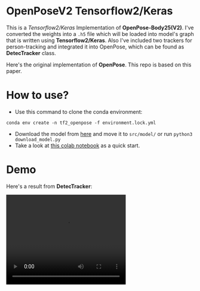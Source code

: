 # OpenPoseV2 Tensorflow2/Keras
This is a *Tensorflow2/Keras* Implementation of **OpenPose-Body25(V2)**.
I've converted the weights into a `.h5` file which will be loaded into model's graph that is written using **Tensorflow2/Keras**.
Also I've included two trackers for person-tracking and integrated it into OpenPose, which can be found as **DetecTracker** class. 

Here's the original implementation of **OpenPose**. This repo is based on this paper.

# How to use?
- Use this command to clone the conda environment:

`conda env create -n tf2_openpose -f environment.lock.yml`

- Download the model from [here](https://drive.google.com/file/d/1bccsdNB4CsrjRlRVkFjEps_V_G4DMu_J/view?usp=sharing) and move it to `src/model/` or run `python3 download_model.py`
- Take a look at [this colab notebook](https://colab.research.google.com/drive/1SJ5lgcgBjdcgyDHtXuLKtJrpJXXXjfNe?usp=sharing) as a quick start.

# Demo
Here's a result from **DetecTracker**:

<video width="320" height="240" controls>
  <source src="https://github.com/iamsoroush/OpenPoseV2/blob/master/out.mp4" type="video/mp4">
</video>

<!-- ![Alt text](https://github.com/iamsoroush/OpenPoseV2/blob/master/out.mp4) -->

<!-- [result]: https://github.com/iamsoroush/OpenPoseV2/blob/master/out.mp4 "DetecTracker Result" -->
